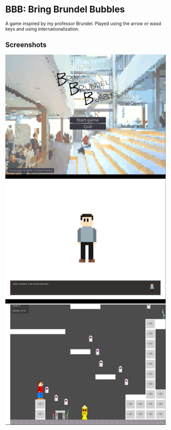 # BBB: Bring Brundel Bubbles
A game inspired by my professor Brundel. Played using the arrow or wasd keys and using internationalization.

## Screenshots
![](screenshots/main.png)
![](screenshots/story.png)
![](screenshots/level2.png)
